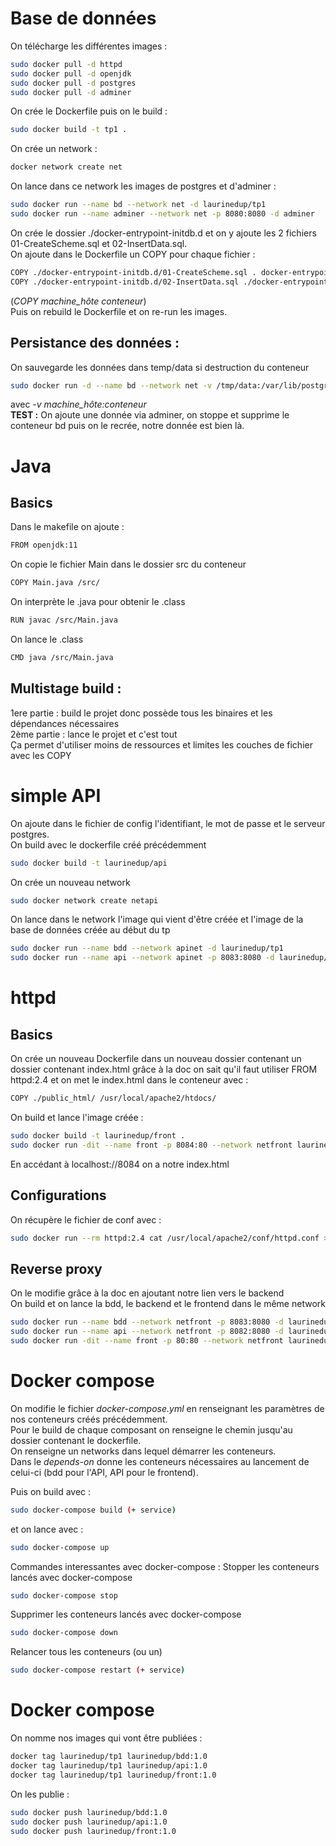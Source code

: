# Base de données
On télécharge les différentes images :
```bash
sudo docker pull -d httpd
sudo docker pull -d openjdk
sudo docker pull -d postgres
sudo docker pull -d adminer
```
On crée le Dockerfile puis on le build :
```bash
sudo docker build -t tp1 .
```
On crée un network :
```bash
docker network create net
```
On lance dans ce network les images de postgres et d'adminer :
```bash
sudo docker run --name bd --network net -d laurinedup/tp1
sudo docker run --name adminer --network net -p 8080:8080 -d adminer
```
On crée le dossier ./docker-entrypoint-initdb.d et on y ajoute les 2 fichiers 01-CreateScheme.sql et 02-InsertData.sql. <br/>
On ajoute dans le Dockerfile un COPY pour chaque fichier :
```bash
COPY ./docker-entrypoint-initdb.d/01-CreateScheme.sql . docker-entrypoint-initdb.d
COPY ./docker-entrypoint-initdb.d/02-InsertData.sql ./docker-entrypoint-initdb.d
```
(*COPY machine_hôte conteneur*) <br/>
Puis on rebuild le Dockerfile et on re-run les images.

## Persistance des données :
On sauvegarde les données dans temp/data si destruction du conteneur
```bash
sudo docker run -d --name bd --network net -v /tmp/data:/var/lib/postgresql/data laurinedup/tp1
```
avec *-v machine_hôte:conteneur* <br/>
**TEST :**
On ajoute une donnée via adminer, on stoppe et supprime le conteneur bd puis on le recrée, notre donnée est bien là.

# Java
## Basics
Dans le makefile on ajoute :
```bash
FROM openjdk:11
```
On copie le fichier Main dans le dossier src du conteneur
```bash
COPY Main.java /src/
```
On interprète le .java pour obtenir le .class
```bash
RUN javac /src/Main.java
```
On lance le .class
```bash
CMD java /src/Main.java
```

## Multistage build : 
1ere partie : build le projet donc possède tous les binaires et les dépendances nécessaires <br/>
2ème partie : lance le projet et c'est tout <br/>
Ça permet d'utiliser moins de ressources et limites les couches de fichier avec les COPY <br/>

# simple API
On ajoute dans le fichier de config l'identifiant, le mot de passe et le serveur postgres. <br/>
On build avec le dockerfile créé précédemment
```bash
sudo docker build -t laurinedup/api
```
On crée un nouveau network
```bash
sudo docker network create netapi
```
On lance dans le network l'image qui vient d'être créée et l'image de la base de données créée au début du tp
```bash
sudo docker run --name bdd --network apinet -d laurinedup/tp1
sudo docker run --name api --network apinet -p 8083:8080 -d laurinedup/api
```

# httpd
## Basics
On crée un nouveau Dockerfile dans un nouveau dossier contenant un dossier contenant index.html grâce à la doc on sait qu'il faut utiliser FROM httpd:2.4 et on met le index.html dans le conteneur avec :
```bash
COPY ./public_html/ /usr/local/apache2/htdocs/
```
On build et lance l'image créée :
```bash
sudo docker build -t laurinedup/front .
sudo docker run -dit --name front -p 8084:80 --network netfront laurinedup/front
```
En accédant à localhost://8084 on a notre index.html <br/>

## Configurations
On récupère le fichier de conf avec :
```bash
sudo docker run --rm httpd:2.4 cat /usr/local/apache2/conf/httpd.conf > my-httpd.conf
```

## Reverse proxy
On le modifie grâce à la doc en ajoutant notre lien vers le backend <br/>
On build et on lance la bdd, le backend et le frontend dans le même network <br/>
```bash
sudo docker run --name bdd --network netfront -p 8083:8080 -d laurinedup/tp1
sudo docker run --name api --network netfront -p 8082:8080 -d laurinedup/api
sudo docker run -dit --name front -p 80:80 --network netfront laurinedup/front
```

# Docker compose
On modifie le fichier *docker-compose.yml* en renseignant les paramètres de nos conteneurs créés précédemment. <br/>
Pour le build de chaque composant on renseigne le chemin jusqu'au dossier contenant le dockerfile. <br/>
On renseigne un networks dans lequel démarrer les conteneurs. <br/>
Dans le *depends-on* donne les conteneurs nécessaires au lancement de celui-ci (bdd pour l'API, API pour le frontend). <br/>

Puis on build avec :
```bash
sudo docker-compose build (+ service)
```
et on lance avec :
```bash
sudo docker-compose up
```
Commandes interessantes avec docker-compose :
Stopper les conteneurs lancés avec docker-compose
```bash
sudo docker-compose stop
```
Supprimer les conteneurs lancés avec docker-compose
```bash
sudo docker-compose down
```
Relancer tous les conteneurs (ou un)
```bash
sudo docker-compose restart (+ service)
```

# Docker compose
On nomme nos images qui vont être publiées :
```bash
docker tag laurinedup/tp1 laurinedup/bdd:1.0
docker tag laurinedup/tp1 laurinedup/api:1.0
docker tag laurinedup/tp1 laurinedup/front:1.0
```
On les publie :
```bash
sudo docker push laurinedup/bdd:1.0
sudo docker push laurinedup/api:1.0
sudo docker push laurinedup/front:1.0
```

